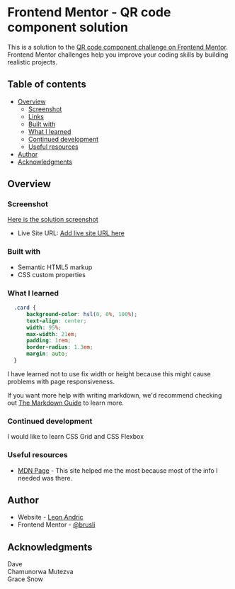 # Frontend Mentor - QR code component solution

This is a solution to the [QR code component challenge on Frontend Mentor](https://www.frontendmentor.io/challenges/qr-code-component-iux_sIO_H). Frontend Mentor challenges help you improve your coding skills by building realistic projects. 

## Table of contents

- [Overview](#overview)
  - [Screenshot](#screenshot)
  - [Links](#links)
  - [Built with](#built-with)
  - [What I learned](#what-i-learned)
  - [Continued development](#continued-development)
  - [Useful resources](#useful-resources)
- [Author](#author)
- [Acknowledgments](#acknowledgments)

## Overview

### Screenshot

[Here is the solution screenshot](./final-solution-screenshot.png)

- Live Site URL: [Add live site URL here](https://brusli147.github.io/qr-code-component-main/)


### Built with

- Semantic HTML5 markup
- CSS custom properties


### What I learned

```css
  .card {
      background-color: hsl(0, 0%, 100%);
      text-align: center;
      width: 95%;
      max-width: 21em;
      padding: 1rem;
      border-radius: 1.3em;
      margin: auto;
  }   

```
I have learned not to use fix width or height because this might cause problems with page responsiveness.

If you want more help with writing markdown, we'd recommend checking out [The Markdown Guide](https://www.markdownguide.org/) to learn more.

### Continued development

I would like to learn CSS Grid and CSS Flexbox 

### Useful resources

- [MDN Page](https://developer.mozilla.org/en-US/) - This site helped me the most because most of the info I needed was there. 


## Author

- Website - [Leon Andric](https://github.com/brusli147)
- Frontend Mentor - [@brusli](https://www.frontendmentor.io/home)


## Acknowledgments
Dave <br>
Chamunorwa Mutezva <br>
Grace Snow <br>